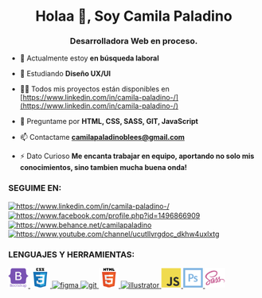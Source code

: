 <h1 align="center">Holaa 👋, Soy Camila Paladino</h1>
<h3 align="center">Desarrolladora Web en proceso.</h3>

- 🔭 Actualmente estoy **en búsqueda laboral**

- 🌱 Estudiando **Diseño UX/UI**

- 👨‍💻 Todos mis proyectos están disponibles en [https://www.linkedin.com/in/camila-paladino-/](https://www.linkedin.com/in/camila-paladino-/)

- 💬 Preguntame por **HTML, CSS, SASS, GIT, JavaScript**

- 📫 Contactame **camilapaladinoblees@gmail.com**

- ⚡ Dato Curioso **Me encanta trabajar en equipo, aportando no solo mis conocimientos, sino tambien mucha buena onda!**

<h3 align="left">SEGUIME EN:</h3>
<p align="left">
<a href="https://linkedin.com/in/https://www.linkedin.com/in/camila-paladino-/" target="blank"><img align="center" src="https://raw.githubusercontent.com/rahuldkjain/github-profile-readme-generator/master/src/images/icons/Social/linked-in-alt.svg" alt="https://www.linkedin.com/in/camila-paladino-/" height="30" width="40" /></a>
<a href="https://fb.com/https://www.facebook.com/profile.php?id=1496866909" target="blank"><img align="center" src="https://raw.githubusercontent.com/rahuldkjain/github-profile-readme-generator/master/src/images/icons/Social/facebook.svg" alt="https://www.facebook.com/profile.php?id=1496866909" height="30" width="40" /></a>
<a href="https://www.behance.net/https://www.behance.net/camilapaladino" target="blank"><img align="center" src="https://raw.githubusercontent.com/rahuldkjain/github-profile-readme-generator/master/src/images/icons/Social/behance.svg" alt="https://www.behance.net/camilapaladino" height="30" width="40" /></a>
<a href="https://www.youtube.com/c/https://www.youtube.com/channel/ucutllvrgdoc_dkhw4uxlxtg" target="blank"><img align="center" src="https://raw.githubusercontent.com/rahuldkjain/github-profile-readme-generator/master/src/images/icons/Social/youtube.svg" alt="https://www.youtube.com/channel/ucutllvrgdoc_dkhw4uxlxtg" height="30" width="40" /></a>
</p>

<h3 align="left">LENGUAJES Y HERRAMIENTAS:</h3>
<p align="left"> <a href="https://getbootstrap.com" target="_blank" rel="noreferrer"> <img src="https://raw.githubusercontent.com/devicons/devicon/master/icons/bootstrap/bootstrap-plain-wordmark.svg" alt="bootstrap" width="40" height="40"/> </a> <a href="https://www.w3schools.com/css/" target="_blank" rel="noreferrer"> <img src="https://raw.githubusercontent.com/devicons/devicon/master/icons/css3/css3-original-wordmark.svg" alt="css3" width="40" height="40"/> </a> <a href="https://www.figma.com/" target="_blank" rel="noreferrer"> <img src="https://www.vectorlogo.zone/logos/figma/figma-icon.svg" alt="figma" width="40" height="40"/> </a> <a href="https://git-scm.com/" target="_blank" rel="noreferrer"> <img src="https://www.vectorlogo.zone/logos/git-scm/git-scm-icon.svg" alt="git" width="40" height="40"/> </a> <a href="https://www.w3.org/html/" target="_blank" rel="noreferrer"> <img src="https://raw.githubusercontent.com/devicons/devicon/master/icons/html5/html5-original-wordmark.svg" alt="html5" width="40" height="40"/> </a> <a href="https://www.adobe.com/in/products/illustrator.html" target="_blank" rel="noreferrer"> <img src="https://www.vectorlogo.zone/logos/adobe_illustrator/adobe_illustrator-icon.svg" alt="illustrator" width="40" height="40"/> </a> <a href="https://developer.mozilla.org/en-US/docs/Web/JavaScript" target="_blank" rel="noreferrer"> <img src="https://raw.githubusercontent.com/devicons/devicon/master/icons/javascript/javascript-original.svg" alt="javascript" width="40" height="40"/> </a> <a href="https://www.photoshop.com/en" target="_blank" rel="noreferrer"> <img src="https://raw.githubusercontent.com/devicons/devicon/master/icons/photoshop/photoshop-line.svg" alt="photoshop" width="40" height="40"/> </a> <a href="https://sass-lang.com" target="_blank" rel="noreferrer"> <img src="https://raw.githubusercontent.com/devicons/devicon/master/icons/sass/sass-original.svg" alt="sass" width="40" height="40"/> </a> </p>
